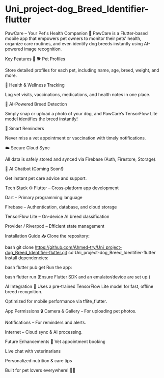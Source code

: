 # Uni_project-dog_Breed_Identifier-flutter
PawCare – Your Pet's Health Companion 🐾
PawCare is a Flutter-based mobile app that empowers pet owners to monitor their pets' health, organize care routines, and even identify dog breeds instantly using AI-powered image recognition.

Key Features 🚀
🐕 Pet Profiles

Store detailed profiles for each pet, including name, age, breed, weight, and more.

💉 Health & Wellness Tracking

Log vet visits, vaccinations, medications, and health notes in one place.

🤖 AI-Powered Breed Detection

Simply snap or upload a photo of your dog, and PawCare’s TensorFlow Lite model identifies the breed instantly!

🔔 Smart Reminders

Never miss a vet appointment or vaccination with timely notifications.

☁️ Secure Cloud Sync

All data is safely stored and synced via Firebase (Auth, Firestore, Storage).

💬 AI Chatbot (Coming Soon!)

Get instant pet care advice and support.

Tech Stack ⚙️
Flutter – Cross-platform app development

Dart – Primary programming language

Firebase – Authentication, database, and cloud storage

TensorFlow Lite – On-device AI breed classification

Provider / Riverpod – Efficient state management

Installation Guide 📥
Clone the repository:

bash
git clone https://github.com/Ahmed-try/Uni_project-dog_Breed_Identifier-flutter.git
cd Uni_project-dog_Breed_Identifier-flutter
Install dependencies:

bash
flutter pub get
Run the app:

bash
flutter run
(Ensure Flutter SDK and an emulator/device are set up.)

AI Integration 🤖
Uses a pre-trained TensorFlow Lite model for fast, offline breed recognition.

Optimized for mobile performance via tflite_flutter.

App Permissions 🔒
Camera & Gallery – For uploading pet photos.

Notifications – For reminders and alerts.

Internet – Cloud sync & AI processing.

Future Enhancements 🔮
Vet appointment booking

Live chat with veterinarians

Personalized nutrition & care tips

Built for pet lovers everywhere! 🐶🐱

